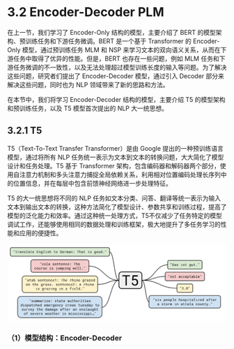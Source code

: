 # 3.2 Encoder-Decoder PLM

在上一节，我们学习了 Encoder-Only 结构的模型，主要介绍了 BERT 的模型架构、预训练任务和下游任务微调。BERT 是一个基于 Transformer 的 Encoder-Only 模型，通过预训练任务 MLM 和 NSP 来学习文本的双向语义关系，从而在下游任务中取得了优异的性能。但是，BERT 也存在一些问题，例如 MLM 任务和下游任务微调的不一致性，以及无法处理超过模型训练长度的输入等问题。为了解决这些问题，研究者们提出了 Encoder-Decoder 模型，通过引入 Decoder 部分来解决这些问题，同时也为 NLP 领域带来了新的思路和方法。

在本节中，我们将学习 Encoder-Decoder 结构的模型，主要介绍 T5 的模型架构和预训练任务，以及 T5 模型首次提出的 NLP 大一统思想。

## 3.2.1 T5 

T5（Text-To-Text Transfer Transformer）是由 Google 提出的一种预训练语言模型，通过将所有 NLP 任务统一表示为文本到文本的转换问题，大大简化了模型设计和任务处理。T5 基于 Transformer 架构，包含编码器和解码器两个部分，使用自注意力机制和多头注意力捕捉全局依赖关系，利用相对位置编码处理长序列中的位置信息，并在每层中包含前馈神经网络进一步处理特征。

T5 的大一统思想将不同的 NLP 任务如文本分类、问答、翻译等统一表示为输入文本到输出文本的转换，这种方法简化了模型设计、参数共享和训练过程，提高了模型的泛化能力和效率。通过这种统一处理方式，T5不仅减少了任务特定的模型调试工作，还能够使用相同的数据处理和训练框架，极大地提升了多任务学习的性能和应用的便捷性。

![alt text](./figures/2-0.png)

### （1）模型结构：Encoder-Decoder
